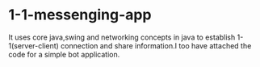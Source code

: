 # 1-1-messenging-app
It uses core java,swing and networking concepts in java to establish 1-1(server-client) connection and share information.I too have attached the code for a simple bot application.
